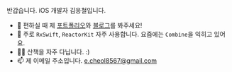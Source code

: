 반갑습니다. iOS 개발자 김응철입니다.

- 🍎 편하실 때 제 [포트폴리오](https://eung7.super.site/)와 [블로그](https://medium.com/@eung7)를 봐주세요!
- 🧰 주로 `RxSwift`, `ReactorKit` 자주 사용합니다. 요즘에는 `Combine`을 익히고 있어요.
- 🚶‍♂️ 산책을 자주 다닙니다. :)
- 📫 제 이메일 주소입니다. e.cheol8567@gmail.com
